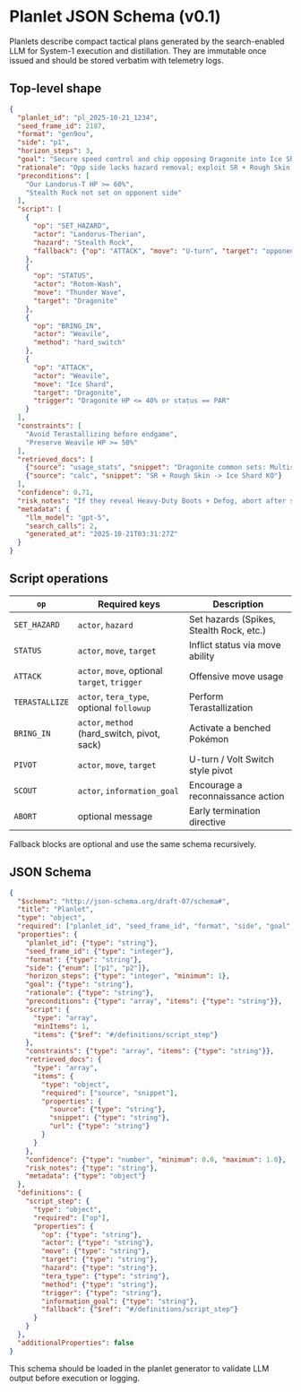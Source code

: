 # Planlet JSON Schema (v0.1)

Planlets describe compact tactical plans generated by the search-enabled LLM
for System-1 execution and distillation. They are immutable once issued and
should be stored verbatim with telemetry logs.

## Top-level shape

```json
{
  "planlet_id": "pl_2025-10-21_1234",
  "seed_frame_id": 2187,
  "format": "gen9ou",
  "side": "p1",
  "horizon_steps": 3,
  "goal": "Secure speed control and chip opposing Dragonite into Ice Shard range.",
  "rationale": "Opp side lacks hazard removal; exploit SR + Rough Skin.",
  "preconditions": [
    "Our Landorus-T HP >= 60%",
    "Stealth Rock not set on opponent side"
  ],
  "script": [
    {
      "op": "SET_HAZARD",
      "actor": "Landorus-Therian",
      "hazard": "Stealth Rock",
      "fallback": {"op": "ATTACK", "move": "U-turn", "target": "opponent_active"}
    },
    {
      "op": "STATUS",
      "actor": "Rotom-Wash",
      "move": "Thunder Wave",
      "target": "Dragonite"
    },
    {
      "op": "BRING_IN",
      "actor": "Weavile",
      "method": "hard_switch"
    },
    {
      "op": "ATTACK",
      "actor": "Weavile",
      "move": "Ice Shard",
      "target": "Dragonite",
      "trigger": "Dragonite HP <= 40% or status == PAR"
    }
  ],
  "constraints": [
    "Avoid Terastallizing before endgame",
    "Preserve Weavile HP >= 50%"
  ],
  "retrieved_docs": [
    {"source": "usage_stats", "snippet": "Dragonite common sets: Multiscale + DD"},
    {"source": "calc", "snippet": "SR + Rough Skin -> Ice Shard KO"}
  ],
  "confidence": 0.71,
  "risk_notes": "If they reveal Heavy-Duty Boots + Defog, abort after step 1",
  "metadata": {
    "llm_model": "gpt-5",
    "search_calls": 2,
    "generated_at": "2025-10-21T03:31:27Z"
  }
}
```

## Script operations

| `op`          | Required keys                                   | Description                               |
|---------------|--------------------------------------------------|-------------------------------------------|
| `SET_HAZARD`  | `actor`, `hazard`                                | Set hazards (Spikes, Stealth Rock, etc.)  |
| `STATUS`      | `actor`, `move`, `target`                        | Inflict status via move ability           |
| `ATTACK`      | `actor`, `move`, optional `target`, `trigger`    | Offensive move usage                      |
| `TERASTALLIZE`| `actor`, `tera_type`, optional `followup`        | Perform Terastallization                  |
| `BRING_IN`    | `actor`, `method` (hard_switch, pivot, sack)     | Activate a benched Pokémon                |
| `PIVOT`       | `actor`, `move`, `target`                        | U-turn / Volt Switch style pivot          |
| `SCOUT`       | `actor`, `information_goal`                      | Encourage a reconnaissance action         |
| `ABORT`       | optional message                                 | Early termination directive               |

Fallback blocks are optional and use the same schema recursively.

## JSON Schema

```json
{
  "$schema": "http://json-schema.org/draft-07/schema#",
  "title": "Planlet",
  "type": "object",
  "required": ["planlet_id", "seed_frame_id", "format", "side", "goal", "script"],
  "properties": {
    "planlet_id": {"type": "string"},
    "seed_frame_id": {"type": "integer"},
    "format": {"type": "string"},
    "side": {"enum": ["p1", "p2"]},
    "horizon_steps": {"type": "integer", "minimum": 1},
    "goal": {"type": "string"},
    "rationale": {"type": "string"},
    "preconditions": {"type": "array", "items": {"type": "string"}},
    "script": {
      "type": "array",
      "minItems": 1,
      "items": {"$ref": "#/definitions/script_step"}
    },
    "constraints": {"type": "array", "items": {"type": "string"}},
    "retrieved_docs": {
      "type": "array",
      "items": {
        "type": "object",
        "required": ["source", "snippet"],
        "properties": {
          "source": {"type": "string"},
          "snippet": {"type": "string"},
          "url": {"type": "string"}
        }
      }
    },
    "confidence": {"type": "number", "minimum": 0.0, "maximum": 1.0},
    "risk_notes": {"type": "string"},
    "metadata": {"type": "object"}
  },
  "definitions": {
    "script_step": {
      "type": "object",
      "required": ["op"],
      "properties": {
        "op": {"type": "string"},
        "actor": {"type": "string"},
        "move": {"type": "string"},
        "target": {"type": "string"},
        "hazard": {"type": "string"},
        "tera_type": {"type": "string"},
        "method": {"type": "string"},
        "trigger": {"type": "string"},
        "information_goal": {"type": "string"},
        "fallback": {"$ref": "#/definitions/script_step"}
      }
    }
  },
  "additionalProperties": false
}
```

This schema should be loaded in the planlet generator to validate LLM output
before execution or logging.
